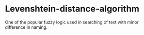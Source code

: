 # Levenshtein-distance-algorithm
 One of the popular fuzzy logic used in searching of text with minor difference in naming.
